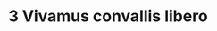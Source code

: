 ---
title: 3 Vivamus convallis libero
image: background_03.jpg
thumbnail: background_03.jpg
caption: 3 Sed velit lacus, laoreet at venenatis convallis in lorem tincidunt.
---